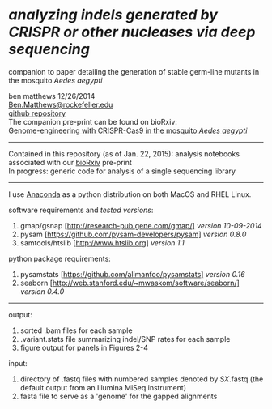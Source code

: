 *analyzing indels generated by CRISPR or other nucleases via deep sequencing*
====================

companion to paper detailing the generation of stable germ-line mutants in the mosquito *Aedes aegypti*

ben matthews 12/26/2014<br>
[Ben.Matthews@rockefeller.edu](mailto:Ben.Matthews@rockefeller.edu)<br>
[github repository](http://github.com/bnmtthws/crispr_indel/)<br>
The companion pre-print can be found on bioRxiv:<br> [Genome-engineering with CRISPR-Cas9 in the mosquito *Aedes aegypti*](http://biorxiv.org/content/early/2014/12/30/013276)

---
Contained in this repository (as of Jan. 22, 2015): analysis notebooks associated with our [bioRxiv](http://biorxiv.org/content/early/2014/12/30/013276) pre-print<br>
In progress: generic code for analysis of a single sequencing library<br>

---
I use [Anaconda](https://store.continuum.io/cshop/anaconda/) as a python distribution on both MacOS and RHEL Linux.

software requirements and *tested versions*:<br>
1. gmap/gsnap [http://research-pub.gene.com/gmap/] *version 10-09-2014*<br>
2. pysam [https://github.com/pysam-developers/pysam] *version 0.8.0*<br>
3. samtools/htslib [http://www.htslib.org] *version 1.1*<br>

python package requirements:<br>
1. pysamstats [https://github.com/alimanfoo/pysamstats] *version 0.16*<br>
2. seaborn [http://web.stanford.edu/~mwaskom/software/seaborn/] *version 0.4.0*<br>

---
output:<br>
1. sorted .bam files for each sample<br>
2. .variant.stats file summarizing indel/SNP rates for each sample<br>
3. figure output for panels in Figures 2-4<br>

input:<br>
1. directory of .fastq files with numbered samples denoted by *SX*.fastq (the default output from an Illumina MiSeq instrument)<br>
2. fasta file to serve as a 'genome' for the gapped alignments<br>

